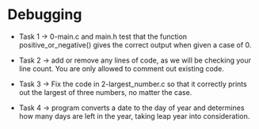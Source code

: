 #  Debugging

*  Task 1 -> 0-main.c and main.h test that the function positive_or_negative() gives the correct output when given a case of 0.

* Task 2 -> add or remove any lines of code, as we will be checking your line count. You are only allowed to comment out existing code.

* Task 3 -> Fix the code in 2-largest_number.c so that it correctly prints out the largest of three numbers, no matter the case.

* Task 4 ->  program converts a date to the day of year and determines how many days are left in the year, taking leap year into consideration.



